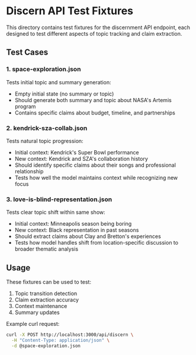 # Discern API Test Fixtures

This directory contains test fixtures for the discernment API endpoint, each designed to test different aspects of topic tracking and claim extraction.

## Test Cases

### 1. space-exploration.json
Tests initial topic and summary generation:
- Empty initial state (no summary or topic)
- Should generate both summary and topic about NASA's Artemis program
- Contains specific claims about budget, timeline, and partnerships

### 2. kendrick-sza-collab.json
Tests natural topic progression:
- Initial context: Kendrick's Super Bowl performance
- New context: Kendrick and SZA's collaboration history
- Should identify specific claims about their songs and professional relationship
- Tests how well the model maintains context while recognizing new focus

### 3. love-is-blind-representation.json
Tests clear topic shift within same show:
- Initial context: Minneapolis season being boring
- New context: Black representation in past seasons
- Should extract claims about Clay and Bretton's experiences
- Tests how model handles shift from location-specific discussion to broader thematic analysis

## Usage

These fixtures can be used to test:
1. Topic transition detection
2. Claim extraction accuracy
3. Context maintenance
4. Summary updates

Example curl request:
```bash
curl -X POST http://localhost:3000/api/discern \
  -H "Content-Type: application/json" \
  -d @space-exploration.json
```
